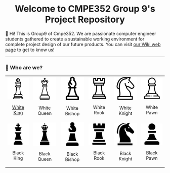 <h1 align = "center"> Welcome to CMPE352 Group 9's Project Repository </h1> 
💭 Hi! This is Group9 of Cmpe352. We are passionate computer engineer students gathered to create a sustainable working environment for complete project design of our future products. You can visit <a href = "https://github.com/bounswe/bounswe2024group9/wiki" target = "_blank">our Wiki web page</a> to get to know us!
<br>
<hr>
<h3> 🚀  Who are we? </h3> 
<table>
  <tr>
    <td align = "center">
      <img src = "./Photos/whiteKing.png" width = 80px>
      <p align = "center"> <a href = "https://lichess.org/" target = "_blank">White King</a></p>
    </td>
    <td align = "center">
      <img src = "./Photos/whiteQueen.png" width = 80px>
      <p align = "center"> White Queen</p>
    </td>
    <td align = "center">
      <img src = "./Photos/whiteBishop.png" width = 80px>
      <p align = "center"> White Bishop</p>
    </td>
    <td align = "center">
      <img src = "./Photos/whiteRook.png" width = 80px>
      <p align = "center"> White Rook</p>
    </td>
    <td align = "center">
      <img src = "./Photos/whiteKnight.png" width = 80px>
      <p align = "center"> White Knight</p>
    </td>
    <td align = "center">
      <img src = "./Photos/whitePawn.png" width = 80px>
      <p align = "center"> White Pawn</p>
    </td>
  </tr>
  <tr>
    <td align = "center">
      <img src = "./Photos/blackKing.png" width = 80px>
      <p align = "center"> Black King</p>
    </td>
    <td align = "center">
      <img src = "./Photos/blackQueen.png" width = 80px>
      <p align = "center"> Black Queen</p>
    </td>
    <td align = "center">
      <img src = "./Photos/blackBishop.png" width = 80px>
      <p align = "center"> Black Bishop</p>
    </td>
    <td align = "center">
      <img src = "./Photos/blackRook.png" width = 80px>
      <p align = "center"> Black Rook</p>
    </td>
    <td align = "center">
      <img src = "./Photos/blackKnight.png" width = 80px>
      <p align = "center"> Black Knight</p>
    </td>
    <td align = "center">
      <img src = "./Photos/blackPawn.png" width = 80px>
      <p align = "center"> Black Pawn</p>
    </td>
  </tr>
</table>
